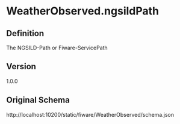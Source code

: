 # WeatherObserved.ngsildPath

## Definition
The NGSILD-Path or Fiware-ServicePath

## Version
1.0.0

## Original Schema
http://localhost:10200/static/fiware/WeatherObserved/schema.json
